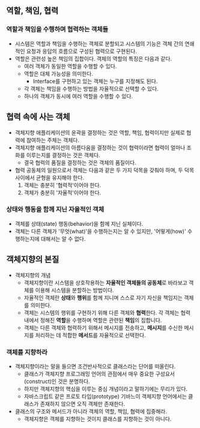 ## 역할, 책임, 협력

### 역할과 책임을 수행하며 협력하는 객체들

- 시스템은 역할과 책임을 수행하는 객체로 분할되고 시스템의 기능은 객체 간의 연쇄적인 요청과 응답의 흐름으로 구성된 협력으로 구현된다.
- 역할은 관련성 높은 책임의 집합이다. 객체의 역할의 특징은 다음과 같다.
  - 여러 객체가 동일한 역할을 수행할 수 있다.
  - 역할은 대체 가능성을 의미한다.
    - Interface를 구현하고 있는 객체는 누구를 지정해도 된다.
  - 각 객체는 책임을 수행하는 방법을 자율적으로 선택할 수 있다.
  - 하나의 객체가 동시에 여러 역할을 수행할 수 있다.

## 협력 속에 사는 객체

- 객체지향 애플리케이션의 윤곽을 결정하는 것은 역할, 책임, 협력이지만 실제로 협력에 참여하는 주체는 객체다.
- 객체지향 애플리케이션의 아름다움을 결정하는 것이 협력이라면 협력이 얼마나 조화를 이루는지를 결정하는 것은 객체다.
  - 결국 협력의 품질을 결정하는 것은 객체의 품질이다.
- 협력 공동체의 일원으로서 객체는 다음과 같은 두 가지 덕목을 갖춰야 하며, 두 덕목 사이에서 균형을 유지해야 한다.
  1. 객체는 충분히 '협력적'이어야 한다.
  2. 객체가 충분히 '자율적'이어야 한다.

### 상태와 행동을 함께 지닌 자율적인 객체

- 객체를 상태(state) 행동(behavior)을 함께 지닌 실체이다.
- 객체는 다른 객체가 '무엇(what)'을 수행하는지는 알 수 있지만, '어떻게(how)' 수행하는지에 대해서는 알 수 없다.

## 객체지향의 본질

- 객체지향의 개념
  - 객체지향이란 시스템을 상호작용하는 **자율적인 객체들의 공동체**로 바라보고 객체를 이용해 시스템을 분할하는 방법이다.
  - 자율적인 객체란 **상태**와 **행위**를 함께 지니며 스스로 자기 자신을 책임지는 객체를 의미한다.
  - 객체는 시스템의 행위를 구현하기 위해 다른 객체와 **협력**한다. 각 객체는 협력 내에서 정해진 **역할**을 수행하며 역할은 관련된 **책임**의 집합니다.
  - 객체는 다른 객체와 협력하기 위해서 메시지를 전송하고, **메시지**를 수신한 메시지를 처리하는 데 적합한 **메서드**를 자율적으로 선택한다.

### 객체를 지향하라

- 객체지향이라는 말을 들으면 조건반사적으로 클래스라는 단어를 떠올린다.
  - 클래스가 객체지향 프로그래밍 언어의 관점에서 매우 중요한 구성요서(construct)인 것은 분명하다.
  - 하지만 객체지향의 핵심을 이루는 중심 개념이라고 말하기에는 무리가 있다.
  - 자바스크립트 같은 프로토 타입(prototype) 기바느이 객체지향 언어에서는 클래스가 존재하지 않으면 오직 객체만 존재한다.
- 클래스의 구조와 메서드가 아니라 객체의 역할, 책임, 협력에 집중해라.
  - 객체지향은 객체를 지향하는 것이지 클래스를 지향하는 것이 아니다.
